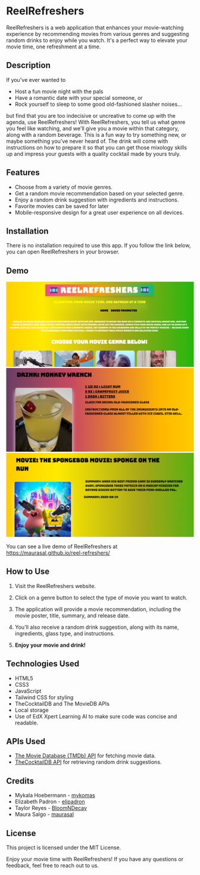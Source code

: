 # ReelRefreshers

ReelRefreshers is a web application that enhances your movie-watching experience by recommending movies from various genres and suggesting random drinks to enjoy while you watch. It's a perfect way to elevate your movie time, one refreshment at a time.

## Description

If you've ever wanted to 
* Host a fun movie night with the pals 
* Have a romantic date with your special someone, or 
* Rock yourself to sleep to some good old-fashioned slasher noises...

but find that you are too indecisive or uncreative to come up with the agenda, use ReelRefreshers! With ReelRefreshers, you tell us what genre you feel like watching, and we'll give you a movie within that category, along with a random beverage. This is a fun way to try something new, or maybe something you've never heard of. The drink will come with instructions on how to prepare it so that you can get those mixology skills up and impress your guests with a quality cocktail made by yours truly.

## Features
* Choose from a variety of movie genres.
* Get a random movie recommendation based on your selected genre.
* Enjoy a random drink suggestion with ingredients and instructions.
* Favorite movies can be saved for later
* Mobile-responsive design for a great user experience on all devices.

## Installation

There is no installation required to use this app. If you follow the link below, you can open ReelRefreshers in your browser. 

## Demo
![main page of site](./Assets/GIFs/Screenshot%202023-11-06%20184924.png)
![Drink results](./Assets/GIFs/Screenshot%202023-11-06%20185118.png)
![main page of site](./Assets/GIFs/Screenshot%202023-11-06%20185137.png)


You can see a live demo of ReelRefreshers at https://maurasal.github.io/reel-refreshers/

## How to Use
1. Visit the ReelRefreshers website.

2. Click on a genre button to select the type of movie you want to watch.

3. The application will provide a movie recommendation, including the movie poster, title, summary, and release date.

4. You'll also receive a random drink suggestion, along with its name, ingredients, glass type, and instructions.

5. **Enjoy your movie and drink!**

## Technologies Used
* HTML5
* CSS3
* JavaScript
* Tailwind CSS for styling
* TheCocktailDB and The MovieDB APIs
* Local storage
* Use of EdX Xpert Learning AI to  make sure code was concise and readable.

## APIs Used

* [The Movie Database (TMDb) API](https://www.themoviedb.org/?language=en-US) for fetching movie data.
* [TheCocktailDB API](https://www.thecocktaildb.com/) for retrieving random drink suggestions.

## Credits

* Mykala Hoebermann - [mykomas](github.com/mykaomas)
* Elizabeth Padron - [elipadron](github.com/elipadron)
* Taylor Reyes - [BloomNDecay](github.com/BloomNDecay)
* Maura Salgo - [maurasal](github.com/maurasal)

## License
This project is licensed under the MIT License.

Enjoy your movie time with ReelRefreshers! If you have any questions or feedback, feel free to reach out to us.